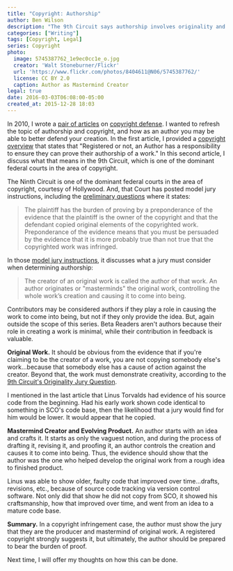 ```yaml
---
title: "Copyright: Authorship"
author: Ben Wilson
description: "The 9th Circuit says authorship involves originality and a 'mastermind' role in creating the work."
categories: ["Writing"]
tags: [Copyright, Legal]
series: Copyright
photo:
  image: 5745387762_1e9ec0cc1e_o.jpg
  creator: 'Walt Stoneburner/Flickr'
  url: 'https://www.flickr.com/photos/8404611@N06/5745387762/'
  license: CC BY 2.0
  caption: Author as Mastermind Creator
legal: true
date: 2016-03-03T06:08:00-05:00
created_at: 2015-12-28 18:03
---
```


In 2010, I wrote a [pair of articles](/posts/when-should-you-register-your-work/) on [copyright defense](/posts/how-i-protect-my-copyright/).
I wanted to refresh the topic of authorship and copyright, and how as an author you may be able to better defend your creation.
In the first article, I provided a [copyright overview](/posts/copyright-overview/) that states that "Registered or not, an Author has a responsibility to ensure they can prove their authorship of a work." In this second article, I discuss what that means in the 9th Circuit, which is one of the dominant federal courts in the area of copyright.

<!--more-->

The Ninth Circuit is one of the dominant federal courts in the area of copyright, courtesy of Hollywood. And, that Court has posted model jury instructions, including the [preliminary questions](http://www3.ce9.uscourts.gov/jury-instructions/node/257) where it states:

> The plaintiff has the burden of proving by a preponderance of the evidence that the plaintiff is the owner of the copyright and that the defendant copied original elements of the copyrighted work. Preponderance of the evidence means that you must be persuaded by the evidence that it is more probably true than not true that the copyrighted work was infringed.

In those [model jury instructions](http://www3.ce9.uscourts.gov/jury-instructions/node/263), it discusses what a jury must consider when determining authorship:

> The creator of an original work is called the author of that work. An author originates or "masterminds" the original work, controlling the whole work’s creation and causing it to come into being.

Contributors may be considered authors if they play a role in causing the work to come into being, but not if they only provide the idea. But, again outside the scope of this series. Beta Readers aren't authors because their role in creating a work is minimal, while their contribution in feedback is valuable.

**Original Work.**
It should be obvious from the evidence that if you're claiming to be the creator of a work, you are not copying somebody else's work...because that somebody else has a cause of action against the creator. Beyond that, the work must demonstrate creativity, according to the [9th Circuit's Originality Jury Question](http://www3.ce9.uscourts.gov/jury-instructions/node/269).

I mentioned in the last article that Linus Torvalds had evidence of his source code from the beginning. Had his early work shown code identical to something in SCO's code base, then the likelihood that a jury would find for him would be lower. It would appear that he copied.

**Mastermind Creator and Evolving Product.** An author starts with an idea and crafts it. It starts as only the vaguest notion, and during the process of drafting it, revising it, and proofing it, an author controls the creation and causes it to come into being. Thus, the evidence should show that the author was the one who helped develop the original work from a rough idea to finished product.

Linus was able to show older, faulty code that improved over time...drafts, revisions, etc., because of source code tracking via version control software. Not only did that show he did not copy from SCO, it showed his craftsmanship, how that improved over time, and went from an idea to a mature code base.

**Summary.** In a copyright infringement case, the author must show the jury that they are the producer and mastermind of original work. A registered copyright strongly suggests it, but ultimately, the author should be prepared to bear the burden of proof.

Next time, I will offer my thoughts on how this can be done.
